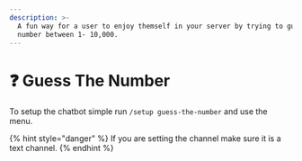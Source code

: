 ```yaml
---
description: >-
  A fun way for a user to enjoy themself in your server by trying to guess a
  number between 1- 10,000.
---
```


# ❓ Guess The Number

To setup the chatbot simple run `/setup guess-the-number` and use the menu.

{% hint style="danger" %}
If you are setting the channel make sure it is a text channel.
{% endhint %}

<figure><img src="https://media.discordapp.net/attachments/1034419695794794561/1061920442564218930/image.png" alt=""><figcaption></figcaption></figure>

<figure><img src="https://media.discordapp.net/attachments/1041673550643339294/1061921143256260678/image.png" alt=""><figcaption></figcaption></figure>

